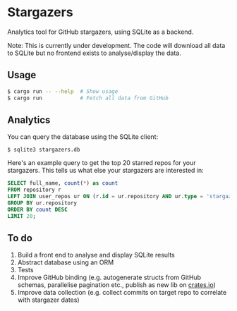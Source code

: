# Stargazers

Analytics tool for GitHub stargazers, using SQLite as a backend.

Note: This is currently under development. The code will download all data to SQLite but no frontend exists to analyse/display the data.

## Usage

```bash
$ cargo run -- --help  # Show usage
$ cargo run            # Fetch all data from GitHub
```

## Analytics

You can query the database using the SQLite client:

```
$ sqlite3 stargazers.db
```

Here's an example query to get the top 20 starred repos for your stargazers. This tells us what else your stargazers are interested in:

```sql
SELECT full_name, count(*) as count
FROM repository r
LEFT JOIN user_repos ur ON (r.id = ur.repository AND ur.type = 'stargazer')
GROUP BY ur.repository
ORDER BY count DESC
LIMIT 20;
```

## To do

1. Build a front end to analyse and display SQLite results
2. Abstract database using an ORM
3. Tests
4. Improve GitHub binding (e.g. autogenerate structs from GitHub schemas, parallelise pagination etc., publish as new lib on [crates.io]())
5. Improve data collection (e.g. collect commits on target repo to correlate with stargazer dates)
